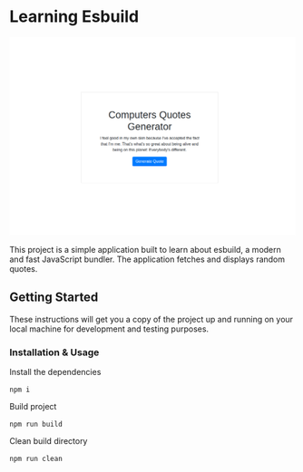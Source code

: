 # Learning Esbuild

![Preview](/.img/quote-preview.png)

This project is a simple application built to learn about esbuild, a modern and fast JavaScript bundler. The application fetches and displays random quotes.

## Getting Started

These instructions will get you a copy of the project up and running on your local machine for development and testing purposes.

### Installation & Usage

Install the dependencies

```shell
npm i
```

Build project

```shell
npm run build
```

Clean build directory

```shell
npm run clean
```
